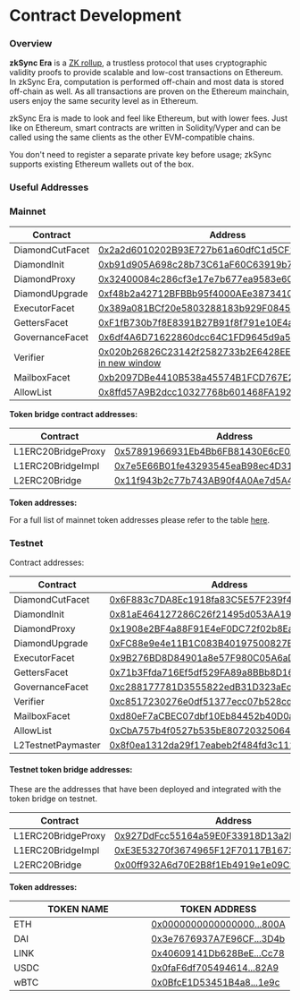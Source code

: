# Contract Development

### Overview

**zkSync Era** is a [ZK rollup](https://era.zksync.io/docs/reference/concepts/rollups.html#what-are-zk-rollups), a trustless protocol that uses cryptographic validity proofs to provide scalable and low-cost transactions on Ethereum. In zkSync Era, computation is performed off-chain and most data is stored off-chain as well. As all transactions are proven on the Ethereum mainchain, users enjoy the same security level as in Ethereum.

zkSync Era is made to look and feel like Ethereum, but with lower fees. Just like on Ethereum, smart contracts are written in Solidity/Vyper and can be called using the same clients as the other EVM-compatible chains.

You don't need to register a separate private key before usage; zkSync supports existing Ethereum wallets out of the box.

### Useful Addresses

### Mainnet

<table><thead><tr><th width="220">Contract</th><th>Address</th></tr></thead><tbody><tr><td>DiamondCutFacet</td><td><a href="https://etherscan.io/address/0x2a2d6010202B93E727b61a60dfC1d5CF2707c1CE#code">0x2a2d6010202B93E727b61a60dfC1d5CF2707c1CE</a></td></tr><tr><td>DiamondInit</td><td><a href="https://etherscan.io/address/0xb91d905A698c28b73C61aF60C63919b754FCF4DE#code">0xb91d905A698c28b73C61aF60C63919b754FCF4DE</a></td></tr><tr><td>DiamondProxy</td><td><a href="https://etherscan.io/address/0x32400084c286cf3e17e7b677ea9583e60a000324#code">0x32400084c286cf3e17e7b677ea9583e60a000324</a></td></tr><tr><td>DiamondUpgrade</td><td><a href="https://etherscan.io/address/0xf48b2a42712BFBBb95f4000AEe3873410DC0546F#code">0xf48b2a42712BFBBb95f4000AEe3873410DC0546F</a></td></tr><tr><td>ExecutorFacet</td><td><a href="https://etherscan.io/address/0x389a081BCf20e5803288183b929F08458F1d863D#code">0x389a081BCf20e5803288183b929F08458F1d863D</a></td></tr><tr><td>GettersFacet</td><td><a href="https://etherscan.io/address/0xF1fB730b7f8E8391B27B91f8f791e10E4a53CEcc#code">0xF1fB730b7f8E8391B27B91f8f791e10E4a53CEcc</a></td></tr><tr><td>GovernanceFacet</td><td><a href="https://etherscan.io/address/0x6df4A6D71622860dcc64C1FD9645d9a5BE96f088#code">0x6df4A6D71622860dcc64C1FD9645d9a5BE96f088</a></td></tr><tr><td>Verifier</td><td><a href="https://etherscan.io/address/0x020b26826C23142f2582733b2E6428EE31eAaB49#code">0x020b26826C23142f2582733b2E6428EE31eAaB49open in new window</a></td></tr><tr><td>MailboxFacet</td><td><a href="https://etherscan.io/address/0xb2097DBe4410B538a45574B1FCD767E2303c7867#code">0xb2097DBe4410B538a45574B1FCD767E2303c7867</a></td></tr><tr><td>AllowList</td><td><a href="https://etherscan.io/address/0x8ffd57A9B2dcc10327768b601468FA192adC5C86#code">0x8ffd57A9B2dcc10327768b601468FA192adC5C86</a></td></tr></tbody></table>

**Token bridge contract addresses:**

<table><thead><tr><th width="218">Contract</th><th>Address</th></tr></thead><tbody><tr><td>L1ERC20BridgeProxy</td><td><a href="https://etherscan.io/address/0x57891966931Eb4Bb6FB81430E6cE0A03AAbDe063#code">0x57891966931Eb4Bb6FB81430E6cE0A03AAbDe063</a></td></tr><tr><td>L1ERC20BridgeImpl</td><td><a href="https://etherscan.io/address/0x7e5E66B01fe43293545eaB98ec4D31784A5Efa84#code">0x7e5E66B01fe43293545eaB98ec4D31784A5Efa84</a></td></tr><tr><td>L2ERC20Bridge</td><td><a href="https://explorer.zksync.io/address/0x11f943b2c77b743AB90f4A0Ae7d5A4e7FCA3E102">0x11f943b2c77b743AB90f4A0Ae7d5A4e7FCA3E102</a></td></tr></tbody></table>

**Token addresses:**

For a full list of mainnet token addresses please refer to the table [here](https://explorer.zksync.io/tokenlist).

### Testnet

Contract addresses:

<table><thead><tr><th width="224">Contract</th><th>Address</th></tr></thead><tbody><tr><td>DiamondCutFacet</td><td><a href="https://goerli.etherscan.io/address/0x6F883c7DA8Ec1918fa83C5E57F239f47f03b135d#code">0x6F883c7DA8Ec1918fa83C5E57F239f47f03b135d</a></td></tr><tr><td>DiamondInit</td><td><a href="https://goerli.etherscan.io/address/0x81aE464127286C26f21495d053AA19Eec708055F#code">0x81aE464127286C26f21495d053AA19Eec708055F</a></td></tr><tr><td>DiamondProxy</td><td><a href="https://goerli.etherscan.io/address/0x1908e2BF4a88F91E4eF0DC72f02b8Ea36BEa2319#code">0x1908e2BF4a88F91E4eF0DC72f02b8Ea36BEa2319</a></td></tr><tr><td>DiamondUpgrade</td><td><a href="https://goerli.etherscan.io/address/0xFC88e9e4e11B1C083B40197500827E1894d55a83#code">0xFC88e9e4e11B1C083B40197500827E1894d55a83</a></td></tr><tr><td>ExecutorFacet</td><td><a href="https://goerli.etherscan.io/address/0x9B276BD8D84901a8e57F980C05A6aD7Fee5c241d#code">0x9B276BD8D84901a8e57F980C05A6aD7Fee5c241d</a></td></tr><tr><td>GettersFacet</td><td><a href="https://goerli.etherscan.io/address/0x71b3Ffda716Ef5df529FA89a8BBb8D16676fD47f#code">0x71b3Ffda716Ef5df529FA89a8BBb8D16676fD47f</a></td></tr><tr><td>GovernanceFacet</td><td><a href="https://goerli.etherscan.io/address/0xc288177781D3555822edB31D323aEcB6cFD849c7#code">0xc288177781D3555822edB31D323aEcB6cFD849c7</a></td></tr><tr><td>Verifier</td><td><a href="https://goerli.etherscan.io/address/0xc8517230276e0df51377ecc07b528cd3ee083132#code">0xc8517230276e0df51377ecc07b528cd3ee083132</a></td></tr><tr><td>MailboxFacet</td><td><a href="https://goerli.etherscan.io/address/0xd80eF7aCBEC07dbf10Eb84452b40D0a8882ADfB5#code">0xd80eF7aCBEC07dbf10Eb84452b40D0a8882ADfB5</a></td></tr><tr><td>AllowList</td><td><a href="https://goerli.etherscan.io/address/0xCbA757b4f0527b535bE80720325064058FC4A306#code">0xCbA757b4f0527b535bE80720325064058FC4A306</a></td></tr><tr><td>L2TestnetPaymaster</td><td><a href="https://goerli.explorer.zksync.io/address/0x8f0ea1312da29f17eabeb2f484fd3c112cccdd63#contract">0x8f0ea1312da29f17eabeb2f484fd3c112cccdd63</a></td></tr></tbody></table>

#### Testnet token bridge addresses: <a href="#testnet-token-bridge-contract-addresses" id="testnet-token-bridge-contract-addresses"></a>

These are the addresses that have been deployed and integrated with the token bridge on testnet.

<table><thead><tr><th width="229">Contract</th><th>Address</th></tr></thead><tbody><tr><td>L1ERC20BridgeProxy</td><td><a href="https://goerli.etherscan.io/address/0x927DdFcc55164a59E0F33918D13a2D559bC10ce7#code">0x927DdFcc55164a59E0F33918D13a2D559bC10ce7</a></td></tr><tr><td>L1ERC20BridgeImpl</td><td><a href="https://goerli.etherscan.io/address/0xE3E53270f3674965F12F70117B16736232604e12#code">0xE3E53270f3674965F12F70117B16736232604e12</a></td></tr><tr><td>L2ERC20Bridge</td><td><a href="https://goerli.explorer.zksync.io/address/0x00ff932A6d70E2B8f1Eb4919e1e09C1923E7e57b">0x00ff932A6d70E2B8f1Eb4919e1e09C1923E7e57b</a></td></tr></tbody></table>

**Token addresses:**

<table><thead><tr><th width="230.33333333333331">TOKEN NAME</th><th>TOKEN ADDRESS</th></tr></thead><tbody><tr><td>ETH</td><td><a href="https://goerli.explorer.zksync.io/address/0x000000000000000000000000000000000000800A">0x0000000000000000...800A</a></td></tr><tr><td>DAI</td><td><a href="https://goerli.explorer.zksync.io/address/0x3e7676937A7E96CFB7616f255b9AD9FF47363D4b">0x3e7676937A7E96CF...3D4b</a></td></tr><tr><td>LINK</td><td><a href="https://goerli.explorer.zksync.io/address/0x40609141Db628BeEE3BfAB8034Fc2D8278D0Cc78">0x40609141Db628BeE...Cc78</a></td></tr><tr><td>USDC</td><td><a href="https://goerli.explorer.zksync.io/address/0x0faF6df7054946141266420b43783387A78d82A9">0x0faF6df705494614...82A9</a></td></tr><tr><td>wBTC</td><td><a href="https://goerli.explorer.zksync.io/address/0x0BfcE1D53451B4a8175DD94e6e029F7d8a701e9c">0x0BfcE1D53451B4a8...1e9c</a></td></tr></tbody></table>
